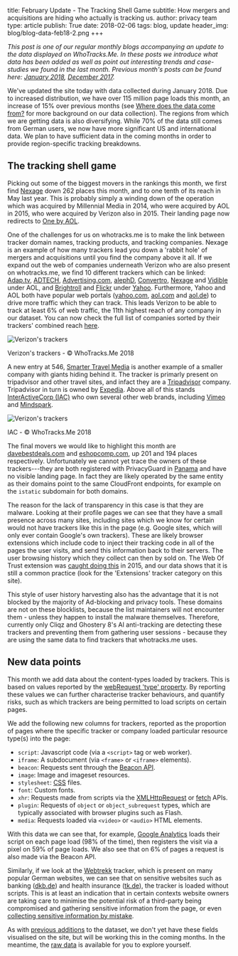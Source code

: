 title: February Update - The Tracking Shell Game
subtitle: How mergers and acquisitions are hiding who actually is tracking us.
author: privacy team
type: article
publish: True
date: 2018-02-06
tags: blog, update
header_img: blog/blog-data-feb18-2.png
+++

_This post is one of our regular monthly blogs accompanying an update to the data displayed on WhoTracks.Me. In these posts we introduce what data has been added as well as point out interesting trends and case-studies we found in the last month. Previous month's posts can be found here: [January 2018](./update_jan_2018.html), [December 2017](./update_dec_2017.html)._

We've updated the site today with data collected during January 2018. Due to increased distribution, we have over 115 million page loads this month, an increase of 15% over previous months (see [Where does the data come from?](./where_is_the_data_from.html) for more background on our data collection). The regions from which we are getting data is also diversifying. While 70% of the data still comes from German users, we now have more significant US and international data. We plan to have sufficient data in the coming months in order to provide region-specific tracking breakdowns.

## The tracking shell game

Picking out some of the biggest movers in the rankings this month, we first find [Nexage](../trackers/nexage.html) down 262 places this month, and to one tenth of its reach in May last year. This is probably simply a winding down of the operation which was acquired by Millennial Media in 2014, who were acquired by AOL in 2015, who were acquired by Verizon also in 2015. Their landing page now redirects to [One by AOL](https://www.onebyaol.com/).

One of the challenges for us on whotracks.me is to make the link between tracker domain names, tracking products, and tracking companies. Nexage is an example of how many trackers lead you down a 'rabbit hole' of mergers and acquisitions until you find the company above it all. If we expand out the web of companies underneath Verizon who are also present on whotracks.me, we find 10 different trackers which can be linked: [Adap.tv](../trackers/adap.tv.html), [ADTECH](../trackers/adtech.html), [Advertising.com](../trackers/advertising.com.html), [alephD](../trackers/alephd.com.html), [Convertro](../trackers/convertro.html), [Nexage](../trackers/nexage.html) and [Vidible](../trackers/vidible.html) under AOL, and [Brightroll](../trackers/brightroll.html) and [Flickr](../trackers/flickr_badge.html) under [Yahoo](../trackers/yahoo.html). Furthermore, Yahoo and AOL both have popular web portals ([yahoo.com](../websites/yahoo.com.html), [aol.com](../websites/aol.com.html) and [aol.de](../websites/aol.de.html)) to drive more traffic which they can track. This leads Verizon to be able to track at least 6% of web traffic, the 11th highest reach of any company in our dataset. You can now check the full list of companies sorted by their trackers' combined reach [here](../companies/reach-chart.html).

<img alt="Verizon's trackers" class="img-responsive img-with-padding" src="../static/img/blog/update_feb18/verizon.png">
<p class="img-caption">Verizon's trackers - &copy; WhoTracks.Me 2018</p>

A new entry at 546, [Smarter Travel Media](../trackers/smarter_travel.html) is another example of a smaller company with giants hiding behind it. The tracker is primarly present on tripadvisor and other travel sites, and infact they are a [Tripadvisor](../trackers/tripadvisor.html) company. Tripadvisor in turn is owned by [Expedia](../trackers/expedia.html). Above all of this stands [InterActiveCorp (IAC)](http://iac.com/) who own several other web brands, including [Vimeo](../trackers/vimeo.html) and [Mindspark](../trackers/mindspark.html).

<img alt="Verizon's trackers" class="img-responsive img-with-padding" src="../static/img/blog/update_feb18/iac.png">
<p class="img-caption">IAC - &copy; WhoTracks.Me 2018</p>

The final movers we would like to highlight this month are [davebestdeals.com](../trackers/davebestdeals.com.html) and [eshopcomp.com](../trackers/eshopcomp.com.html), up 201 and 194 places respectively. Unfortunately we cannot yet trace the owners of these trackers---they are both registered with PrivacyGuard in [Panama](https://who.is/whois/eshopcomp.com) and have no visible landing page. In fact they are likely operated by the same entity as their domains point to the same CloudFront endpoints, for example on the `istatic` subdomain for both domains.

The reason for the lack of transparency in this case is that they are malware. Looking at their profile pages we can see that they have a small presence across many sites, including sites which we know for certain would not have trackers like this in the page (e.g. Google sites, which will only ever contain Google's own trackers). These are likely browser extensions which include code to inject their tracking code in all of the pages the user visits, and send this information back to their servers. The user browsing history which they collect can then by sold on. The Web Of Trust extension was [caught doing this](https://www.forbes.com/sites/leemathews/2016/11/07/web-of-trust-browser-add-on-blasted-for-breaking-user-trust/#5029a0a53ef5) in 2015, and our data shows that it is still a common practice (look for the 'Extensions' tracker category on this site).

This style of user history harvesting also has the advantage that it is not blocked by the majority of Ad-blocking and privacy tools. These domains are not on these blocklists, because the list maintainers will not encounter them - unless they happen to install the malware themselves. Therefore, currently only Cliqz and Ghostery 8's AI anti-tracking are detecting these trackers and preventing them from gathering user sessions - because they are using the same data to find trackers that whotracks.me uses.

## New data points

This month we add data about the content-types loaded by trackers. This is based on values reported by the [webRequest 'type' property](https://developer.mozilla.org/en-US/Add-ons/WebExtensions/API/webRequest/ResourceType). By reporting these values we can further characterise tracker behaviours, and quantify risks, such as which trackers are being permitted to load scripts on certain pages.

We add the following new columns for trackers, reported as the proportion of pages where the specific tracker or company loaded particular resource type(s) into the page:

 * `script`: Javascript code (via a `<script>` tag or web worker).
 * `iframe`: A subdocument (via `<frame>` or `<iframe>` elements).
 * `beacon`: Requests sent through the [Beacon API](https://developer.mozilla.org/en-US/docs/Web/API/Beacon_API).
 * `image`: Image and imageset resources.
 * `stylesheet`: [CSS](https://developer.mozilla.org/en-US/docs/Web/CSS) files.
 * `font`: Custom fonts.
 * `xhr`: Requests made from scripts via the [XMLHttpRequest](https://developer.mozilla.org/en-US/docs/Web/API/XMLHttpRequest) or [fetch](https://developer.mozilla.org/en-US/docs/Web/API/Fetch_API) APIs.
 * `plugin`: Requests of `object` or `object_subrequest` types, which are typically associated with browser plugins such as Flash.
 * `media`: Requests loaded via `<video>` or `<audio>` HTML elements.

With this data we can see that, for example, [Google Analytics](../trackers/google_analytics.html) loads their script on each page load (98% of the time), then registers the visit via a pixel on 59% of page loads. We also see that on 6% of pages a request is also made via the Beacon API.

Similarly, if we look at the [Webtrekk](../trackers/webtrekk.html) tracker, which is present on many popular German websites, we can see that on sensitive websites such as banking ([dkb.de](../websites/dkb.de.html)) and health insurance ([tk.de](../websites/tk.de.html)), the tracker is loaded without scripts. This is at least an indication that in certain contexts website owners are taking care to minimise the potential risk of a third-party being compromised and gathering sensitive information from the page, or even [collecting sensitive information by mistake](https://mixpanel.com/blog/2018/02/05/update-autotrack-data-collection/).

As with [previous additions](./update_dec_2017.html) to the dataset, we don't yet have these fields visualised on the site, but will be working this in the coming months. In the meantime, the [raw data](https://github.com/ghostery/whotracks.me/tree/master/whotracksme/data) is available for you to explore yourself.
